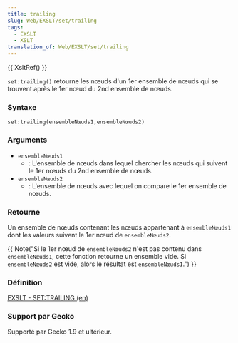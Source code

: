 ```yaml
---
title: trailing
slug: Web/EXSLT/set/trailing
tags:
  - EXSLT
  - XSLT
translation_of: Web/EXSLT/set/trailing
---
```

{{ XsltRef() }}

`set:trailing()` retourne les nœuds d'un 1er ensemble de nœuds qui se trouvent après le 1er nœud du 2nd ensemble de nœuds.

### Syntaxe

    set:trailing(ensembleNœuds1,ensembleNœuds2)

### Arguments

- `ensembleNœuds1`
  - : L'ensemble de nœuds dans lequel chercher les nœuds qui suivent le 1er nœuds du 2nd ensemble de nœuds.
- `ensembleNœuds2`
  - : L'ensemble de nœuds avec lequel on compare le 1er ensemble de nœuds.

### Retourne

Un ensemble de nœuds contenant les nœuds appartenant à `ensembleNœuds1` dont les valeurs suivent le 1er nœud de `ensembleNœuds2`.

{{ Note("Si le 1er nœud de <code>ensembleNœuds2</code> n\'est pas contenu dans <code>ensembleNœuds1</code>, cette fonction retourne un ensemble vide. Si <code>ensembleNœuds2</code> est vide, alors le résultat est <code>ensembleNœuds1</code>.") }}

### Définition

[EXSLT - SET:TRAILING (en)](http://www.exslt.org/set/functions/trailing/)

### Support par Gecko

Supporté par Gecko 1.9 et ultérieur.
